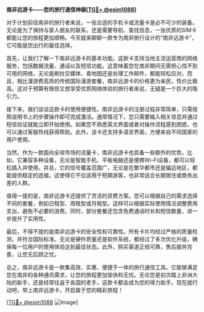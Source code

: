 **南非远游卡——您的旅行通信神器[[TG💪+ @esim1088](https://t.me/s/esim1088)]**

对于计划前往南非的旅行者来说，一张合适的手机卡或流量卡是必不可少的装备。无论是为了保持与家人朋友的联系，还是需要导航、查找信息，一张优质的SIM卡都能让您的旅程更加顺畅。今天就来聊聊一款专为南非旅行设计的“南非远游卡”，它可能是您出行的最佳选择。

首先，让我们了解一下南非远游卡的基本功能。这款卡支持当地主流运营商的网络服务，包括数据流量、通话以及短信功能。这意味着您在南非期间无需担心找不到可用的网络，无论是刷社交媒体、查地图还是处理工作邮件，都能轻松应对。而且，相比漫游费高昂的传统国际漫游套餐，南非远游卡的价格更为亲民，性价比极高。这对于预算有限但又想享受优质网络体验的旅行者来说，无疑是一个巨大的吸引力。

接下来，我们谈谈这款卡的使用便捷性。南非远游卡的注册过程非常简单，只需按照说明书上的步骤操作即可完成激活。通常情况下，您只需要输入相关信息并通过短信验证就能立即开始使用。如果您不熟悉英文界面或者对操作流程感到困惑，也可以通过客服热线获得帮助。此外，该卡还支持多语言界面，方便来自不同国家的用户使用。

当然，作为一款面向全球市场的流量卡，南非远游卡也具备一些额外的优势。比如，它兼容多种设备，无论是智能手机、平板电脑还是便携Wi-Fi设备，都可以轻松插入并使用。并且，它的信号覆盖范围广，无论是在繁华都市还是偏远地区，都能提供稳定的连接。这使得它不仅适用于短期游客，也非常适合长期居住或商务出差的人群。

值得一提的是，南非远游卡还提供了灵活的资费方案。您可以根据自己的需求选择不同的套餐，例如日租型、周租型或月租型。这样可以根据实际使用情况调整费用支出，避免不必要的浪费。同时，部分套餐还包含免费通话时长和短信数量，进一步提升了实用性。

最后，不得不提的是南非远游卡的安全性和可靠性。所有卡片均经过严格的质量检测，并符合国际标准。无论是硬件质量还是软件系统，都经过了多次优化升级，确保每一位用户的使用体验达到最佳状态。此外，购买渠道正规可靠，售后服务完善，让您无后顾之忧。

总之，南非远游卡是一款集高效、实惠、便捷于一体的旅行通信工具。它能够满足您在南非的各种通讯需求，让您的旅程更加愉快和无忧。无论您是初次踏上非洲大陆的新手，还是经常往返于各国的老手，这款卡都会成为您的得力助手。现在就行动吧，带上南非远游卡，开启属于您的精彩旅程！

[[TG💪+ @esim1088](https://t.me/s/esim1088) ![Image](https://i.postimg.cc/4NQfJmqS/Snipaste-2025-05-13-00-14-12.png)]